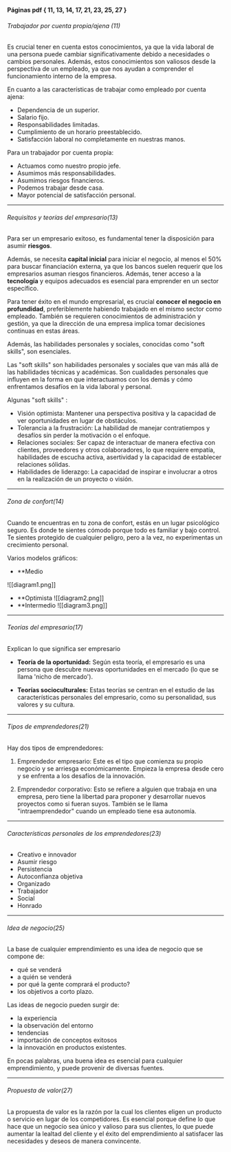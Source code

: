
**Páginas pdf {
	11, 13, 14, 17, 21, 23, 25, 27
	}**


###### Trabajador por cuenta propia/ajena (11)

Es crucial tener en cuenta estos conocimientos, ya que la vida laboral de una persona puede cambiar significativamente debido a necesidades o cambios personales. Además, estos conocimientos son valiosos desde la perspectiva de un empleado, ya que nos ayudan a comprender el funcionamiento interno de la empresa.

En cuanto a las características de trabajar como empleado por cuenta ajena:

- Dependencia de un superior.
- Salario fijo.
- Responsabilidades limitadas.
- Cumplimiento de un horario preestablecido.
- Satisfacción laboral no completamente en nuestras manos.

Para un trabajador por cuenta propia:

- Actuamos como nuestro propio jefe.
- Asumimos más responsabilidades.
- Asumimos riesgos financieros.
- Podemos trabajar desde casa.
- Mayor potencial de satisfacción personal.


------------------------------------------------

###### Requisitos y teorías del empresario(13)

Para ser un empresario exitoso, es fundamental tener la disposición para asumir **riesgos**. 

Además, se necesita **capital inicial** para iniciar el negocio, al menos el 50% para buscar financiación externa, ya que los bancos suelen requerir que los empresarios asuman riesgos financieros. Además, tener acceso a la **tecnología** y equipos adecuados es esencial para emprender en un sector específico.

Para tener éxito en el mundo empresarial, es crucial **conocer el negocio en profundidad**, preferiblemente habiendo trabajado en el mismo sector como empleado. También se requieren conocimientos de administración y gestión, ya que la dirección de una empresa implica tomar decisiones continuas en estas áreas.

Además, las habilidades personales y sociales, conocidas como "soft skills", son esenciales.

 Las "soft skills" son habilidades personales y sociales que van más allá de las habilidades técnicas y académicas. Son cualidades personales que influyen en la forma en que interactuamos con los demás y cómo enfrentamos desafíos en la vida laboral y personal. 

Algunas  "soft skills" :

- Visión optimista: Mantener una perspectiva positiva y la capacidad de ver oportunidades en lugar de obstáculos.
- Tolerancia a la frustración: La habilidad de manejar contratiempos y desafíos sin perder la motivación o el enfoque.
- Relaciones sociales: Ser capaz de interactuar de manera efectiva con clientes, proveedores y otros colaboradores, lo que requiere empatía, habilidades de escucha activa, asertividad y la capacidad de establecer relaciones sólidas.
- Habilidades de liderazgo: La capacidad de inspirar e involucrar a otros en la realización de un proyecto o visión.

-------------------------

###### Zona de confort(14)

Cuando te encuentras en tu zona de confort, estás en un lugar psicológico seguro. Es donde te sientes cómodo porque todo es familiar y bajo control. Te sientes protegido de cualquier peligro, pero a la vez, no experimentas un crecimiento personal.


Varios modelos gráficos:

- **Medio

![[diagram1.png]]
- **Optimista
![[diagram2.png]]
- **Intermedio
![[diagram3.png]]
_____________________

###### Teorías del  empresario(17)

Explican lo que significa ser empresario

- **Teoría de la oportunidad:** Según esta teoría, el empresario es una persona que descubre nuevas oportunidades en el mercado (lo que se llama 'nicho de mercado').

- **Teorías socioculturales:**  Estas teorías se centran en el estudio de las características personales del empresario, como su personalidad, sus valores y su cultura.

-------------
###### Tipos de emprendedores(21)

Hay dos tipos de emprendedores:

1. Emprendedor empresario: Este es el tipo que comienza su propio negocio y se arriesga económicamente. Empieza la empresa desde cero y se enfrenta a los desafíos de la innovación.
    
2. Emprendedor corporativo: Esto se refiere a alguien que trabaja en una empresa, pero tiene la libertad para proponer y desarrollar nuevos proyectos como si fueran suyos. También se le llama "intraemprendedor" cuando un empleado tiene esa autonomía.


_________

###### Características personales de los emprendedores(23)

- Creativo e innovador
- Asumir riesgo
- Persistencia
- Autoconfianza objetiva
- Organizado
- Trabajador
- Social
- Honrado 
____________

###### Idea de negocio(25)

La base de cualquier emprendimiento es una idea de negocio que se compone de:
- qué se venderá 
- a quién se venderá 
- por qué la gente comprará el producto?
- los objetivos a corto plazo. 

Las ideas de negocio pueden surgir de: 
- la experiencia
- la observación del entorno
- tendencias
- importación de conceptos exitosos 
- la innovación en productos existentes.

En pocas palabras, una buena idea es esencial para cualquier emprendimiento, y puede provenir de diversas fuentes.

__________________________

###### Propuesta de valor(27)

La propuesta de valor es la razón por la cual los clientes eligen un producto o servicio en lugar de los competidores. Es esencial porque define lo que hace que un negocio sea único y valioso para sus clientes, lo que puede aumentar la lealtad del cliente y el éxito del emprendimiento al satisfacer las necesidades y deseos de manera convincente.